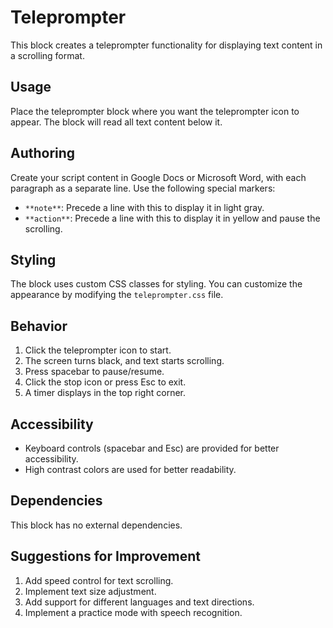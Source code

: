 # Teleprompter

This block creates a teleprompter functionality for displaying text content in a scrolling format.

## Usage

Place the teleprompter block where you want the teleprompter icon to appear. The block will read all text content below it.

## Authoring

Create your script content in Google Docs or Microsoft Word, with each paragraph as a separate line. Use the following special markers:

- `**note**`: Precede a line with this to display it in light gray.
- `**action**`: Precede a line with this to display it in yellow and pause the scrolling.

## Styling

The block uses custom CSS classes for styling. You can customize the appearance by modifying the `teleprompter.css` file.

## Behavior

1. Click the teleprompter icon to start.
2. The screen turns black, and text starts scrolling.
3. Press spacebar to pause/resume.
4. Click the stop icon or press Esc to exit.
5. A timer displays in the top right corner.

## Accessibility

- Keyboard controls (spacebar and Esc) are provided for better accessibility.
- High contrast colors are used for better readability.

## Dependencies

This block has no external dependencies.

## Suggestions for Improvement

1. Add speed control for text scrolling.
2. Implement text size adjustment.
3. Add support for different languages and text directions.
4. Implement a practice mode with speech recognition.